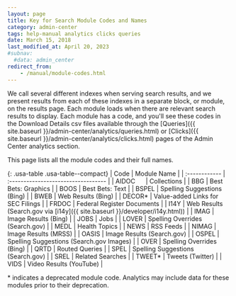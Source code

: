 ```yaml
---
layout: page
title: Key for Search Module Codes and Names
category: admin-center
tags: help-manual analytics clicks queries
date: March 15, 2018
last_modified_at: April 20, 2023
#subnav:
  #data: admin_center
redirect_from:
    - /manual/module-codes.html
---
```


We call several different indexes when serving search results, and we present results from each of these indexes in a separate block, or module, on the results page. Each module loads when there are relevant search results to display. Each module has a code, and you'll see these codes in the Download Details csv files available through the [Queries]({{ site.baseurl }}/admin-center/analytics/queries.html) or [Clicks]({{ site.baseurl }}/admin-center/analytics/clicks.html) pages of the Admin Center analytics section. 

This page lists all the module codes and their full names.

{: .usa-table .usa-table--compact}
| Code    | Module Name |
| :------------ | :---------------------------------- |
| AIDOC&nbsp;&nbsp;&nbsp;&nbsp;&nbsp; | Collections |
| BBG   | Best Bets: Graphics |
| BOOS  | Best Bets: Text |
| BSPEL | Spelling Suggestions (Bing) |
| BWEB  | Web Results (Bing) |
| DECOR* | Value-added Links for SEC Filings |
| FRDOC | Federal Register Documents |
| I14Y  | Web Results (Search.gov via [i14y]({{ site.baseurl }}/developer/i14y.html)) |
| IMAG  | Image Results (Bing) |
| JOBS  | Jobs |
| LOVER | Spelling Overrides (Search.gov) |
| MEDL  | Health Topics |
| NEWS  | RSS Feeds |
| NIMAG | Image Results (MRSS) |
| OASIS | Image Results (Search.gov) |
| OSPEL | Spelling Suggestions (Search.gov Images) |
| OVER  | Spelling Overrides (Bing) |
| QRTD  | Routed Queries |
| SPEL  | Spelling Suggestions (Search.gov) |
| SREL  | Related Searches |
| TWEET* | Tweets (Twitter) |
| VIDS  | Video Results (YouTube) |

\* indicates a deprecated module code. Analytics may include data for these modules prior to their deprecation.

